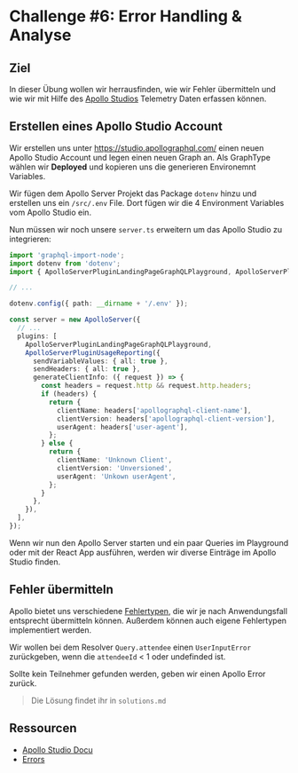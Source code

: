 # Challenge #6: Error Handling & Analyse
## Ziel

In dieser Übung wollen wir herrausfinden, wie wir Fehler übermitteln und wie wir mit Hilfe des [Apollo Studios](https://studio.apollographql.com/) Telemetry Daten erfassen können.

## Erstellen eines Apollo Studio Account 

Wir erstellen uns unter https://studio.apollographql.com/ einen neuen Apollo Studio Account und legen einen neuen Graph an. Als GraphType wählen wir **Deployed** und kopieren uns die generieren Environemnt Variables.

Wir fügen dem Apollo Server Projekt das Package `dotenv` hinzu und erstellen uns ein `/src/.env` File. Dort fügen wir die 4 Environment Variables vom Apollo Studio ein.

Nun müssen wir noch unsere `server.ts` erweitern um das Apollo Studio zu integrieren:

```typescript
import 'graphql-import-node';
import dotenv from 'dotenv';
import { ApolloServerPluginLandingPageGraphQLPlayground, ApolloServerPluginUsageReporting } from 'apollo-server-core';

// ...

dotenv.config({ path: __dirname + '/.env' });

const server = new ApolloServer({
  // ...
  plugins: [
    ApolloServerPluginLandingPageGraphQLPlayground,
    ApolloServerPluginUsageReporting({
      sendVariableValues: { all: true },
      sendHeaders: { all: true },
      generateClientInfo: ({ request }) => {
        const headers = request.http && request.http.headers;
        if (headers) {
          return {
            clientName: headers['apollographql-client-name'],
            clientVersion: headers['apollographql-client-version'],
            userAgent: headers['user-agent'],
          };
        } else {
          return {
            clientName: 'Unknown Client',
            clientVersion: 'Unversioned',
            userAgent: 'Unkown userAgent',
          };
        }
      },
    }),
  ],
});
```

Wenn wir nun den Apollo Server starten und ein paar Queries im Playground oder mit der React App ausführen, werden wir diverse Einträge im Apollo Studio finden.

## Fehler übermitteln

Apollo bietet uns verschiedene [Fehlertypen](https://www.apollographql.com/docs/apollo-server/data/errors/#error-codes), die wir je nach Anwendungsfall entsprecht übermitteln können. Außerdem können auch eigene Fehlertypen implementiert werden.

Wir wollen bei dem Resolver `Query.attendee` einen `UserInputError` zurückgeben, wenn die `attendeeId` < 1 oder undefinded ist.

Sollte kein Teilnehmer gefunden werden, geben wir einen Apollo Error zurück.

> Die Lösung findet ihr in `solutions.md`
## Ressourcen

- [Apollo Studio Docu](https://www.apollographql.com/docs/studio/)
- [Errors](https://www.apollographql.com/docs/apollo-server/data/errors/)